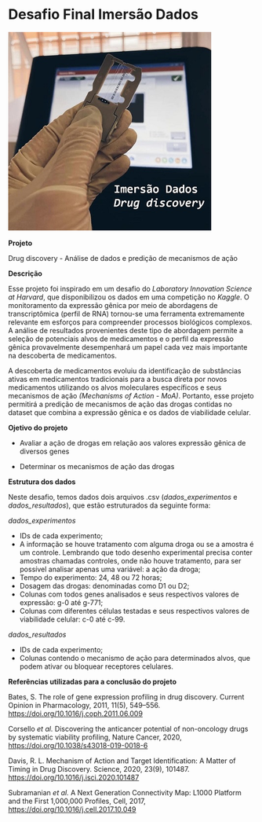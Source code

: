 
# Desafio Final Imersão Dados

![imagem](https://github.com/vqrca/imersao-dados-desafio-final/blob/main/image1.jpg)

**Projeto**

Drug discovery - Análise de dados e predição de mecanismos de ação 

**Descrição**

Esse projeto foi inspirado em um desafio do *Laboratory Innovation Science at Harvard*, que disponibilizou os dados em uma competição no *Kaggle*.
O monitoramento da expressão gênica por meio de abordagens de transcriptômica (perfil de RNA) tornou-se uma ferramenta extremamente relevante em esforços para compreender processos biológicos complexos. A análise de resultados provenientes deste tipo de abordagem permite a seleção de potenciais alvos de medicamentos e o perfil da expressão gênica provavelmente desempenhará um papel cada vez mais importante na descoberta de medicamentos.

A descoberta de medicamentos evoluiu da identificação de substâncias ativas em medicamentos tradicionais para a busca direta por novos medicamentos utilizando os alvos moleculares específicos e seus mecanismos de ação *(Mechanisms of Action - MoA)*. 
Portanto, esse projeto permitirá a predição de mecanismos de ação das drogas contidas no dataset que combina a expressão gênica e os dados de viabilidade celular. 



**Ojetivo do projeto**

- Avaliar a ação de drogas em relação aos valores expressão gênica de diversos genes 

- Determinar os mecanismos de ação das drogas

**Estrutura dos dados**

Neste desafio, temos dados dois arquivos .csv (*dados_experimentos* e *dados_resultados*), que estão estruturados da seguinte forma:

*dados_experimentos*

- IDs de cada experimento;
- A informação se houve tratamento com alguma droga ou se a amostra é um controle. Lembrando que todo desenho experimental precisa conter amostras chamadas controles, onde não houve tratamento, para ser possível analisar apenas uma variável: a ação da droga;
- Tempo do experimento: 24, 48 ou 72 horas;
- Dosagem das drogas:  denominadas como D1 ou D2;
- Colunas com todos genes analisados e seus respectivos valores de expressão: g-0 até g-771;
- Colunas com diferentes células testadas e seus respectivos valores de viabilidade celular: c-0 até c-99.
 
*dados_resultados*

- IDs de cada experimento;
- Colunas contendo o mecanismo de ação para determinados alvos, que podem ativar ou bloquear receptores celulares.

**Referências utilizadas para a conclusão do projeto**

Bates, S. The role of gene expression profiling in drug discovery. Current Opinion in Pharmacology, 2011, 11(5), 549–556. https://doi.org/10.1016/j.coph.2011.06.009 

Corsello *et al.* Discovering the anticancer potential of non-oncology drugs by systematic viability profiling, Nature Cancer, 2020, https://doi.org/10.1038/s43018-019-0018-6

Davis, R. L. Mechanism of Action and Target Identification: A Matter of Timing in Drug Discovery. Science, 2020, 23(9), 101487. https://doi.org/10.1016/j.isci.2020.101487

Subramanian *et al.* A Next Generation Connectivity Map: L1000 Platform and the First 1,000,000 Profiles, Cell, 2017, https://doi.org/10.1016/j.cell.2017.10.049

